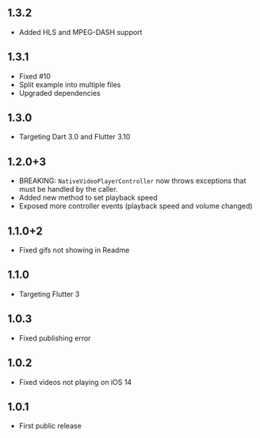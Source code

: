 ## 1.3.2

- Added HLS and MPEG-DASH support

## 1.3.1

- Fixed #10 
- Split example into multiple files 
- Upgraded dependencies 

## 1.3.0

- Targeting Dart 3.0 and Flutter 3.10

## 1.2.0+3

- BREAKING: `NativeVideoPlayerController` now throws exceptions that must be handled by the caller.
- Added new method to set playback speed
- Exposed more controller events (playback speed and volume changed)

## 1.1.0+2

- Fixed gifs not showing in Readme

## 1.1.0

- Targeting Flutter 3

## 1.0.3

- Fixed publishing error

## 1.0.2 

- Fixed videos not playing on iOS 14

## 1.0.1

- First public release
